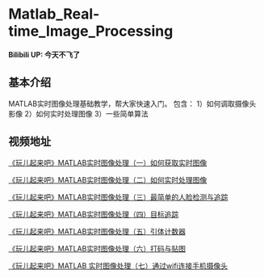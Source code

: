 # Matlab_Real-time_Image_Processing


**Bilibili UP: 今天不飞了**


## 基本介绍
MATLAB实时图像处理基础教学，帮大家快速入门。
包含： 
1）如何调取摄像头影像
2）如何实时处理图像
3）一些简单算法

## 视频地址
[《玩儿起来吧》MATLAB实时图像处理（一）如何获取实时图像](https://www.bilibili.com/video/BV1FY411w7fs)

[《玩儿起来吧》MATLAB实时图像处理（二）如何实时处理图像](https://www.bilibili.com/video/BV1cr4y1b7zn/?share_source=copy_web)

[《玩儿起来吧》MATLAB实时图像处理（三）最简单的人脸检测与追踪](https://www.bilibili.com/video/BV1DU4y1m7cF/?share_source=copy_web)

[《玩儿起来吧》MATLAB实时图像处理（四）目标追踪](https://www.bilibili.com/video/BV1JT4y1B7bj/?share_source=copy_web)

[《玩儿起来吧》MATLAB实时图像处理（五）引体计数器](https://www.bilibili.com/video/BV1iT411V7my/?share_source=copy_web)

[《玩儿起来吧》MATLAB实时图像处理（六）打码与贴图]( https://www.bilibili.com/video/BV1t3411g7S6/?share_source=copy_web)

[《玩儿起来吧》MATLAB 实时图像处理（七）通过wifi连接手机摄像头](https://www.bilibili.com/video/BV15F411c71G/?share_source=copy_web)

